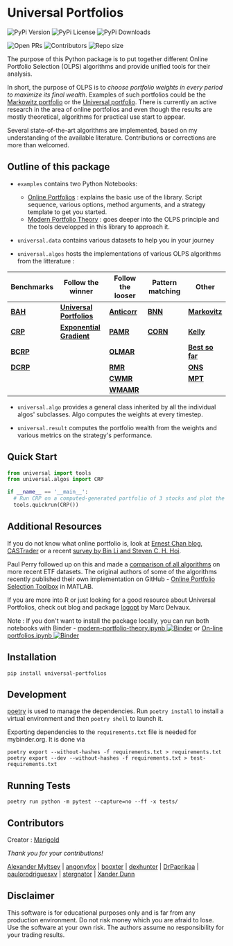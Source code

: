 # Universal Portfolios

![PyPi Version](https://img.shields.io/pypi/v/universal-portfolios?style=flat-square)
![PyPi License](https://img.shields.io/pypi/l/universal-portfolios?style=flat-square)
![PyPi Downloads](https://img.shields.io/pypi/dm/universal-portfolios?style=flat-square)

![Open PRs](https://img.shields.io/github/issues-pr-raw/Marigold/universal-portfolios?style=flat-square)
![Contributors](https://img.shields.io/badge/contributors-9-orange.svg?style=flat-square)
![Repo size](https://img.shields.io/github/repo-size/Marigold/universal-portfolios?style=flat-square)


The purpose of this Python package is to put together different Online Portfolio Selection (OLPS) algorithms and provide unified tools for their analysis.


In short, the purpose of OLPS is to _choose portfolio weights in every period to maximize its final wealth_. Examples of such portfolios could be the [Markowitz portfolio](http://en.wikipedia.org/wiki/Modern_portfolio_theory) or the [Universal portfolio](http://en.wikipedia.org/wiki/Universal_portfolio_algorithm). There is currently an active research in the area of online portfolios and even though the results are mostly theoretical, algorithms for practical use start to appear.

Several state-of-the-art algorithms are implemented, based on my understanding of the available literature. Contributions or corrections are more than welcomed.

## Outline of this package

* `examples` contains two Python Notebooks: 
   - [Online Portfolios](http://nbviewer.ipython.org/github/Marigold/universal-portfolios/blob/master/On-line%20portfolios.ipynb) : explains the basic use of the library. Script sequence, various options, method arguments, and a strategy template to get you started.
   - [Modern Portfolio Theory](http://nbviewer.ipython.org/github/Marigold/universal-portfolios/blob/master/modern-portfolio-theory.ipynb) : goes deeper into the OLPS principle and the tools developped in this library to approach it.

* `universal.data` contains various datasets to help you in your journey

* `universal.algos` hosts the implementations of various OLPS algorithms from the litterature :

<div align="center">

| Benchmarks | Follow the winner | Follow the looser | Pattern matching | Other |
|---|---|---|---|---|
| __[BAH](https://github.com/Marigold/universal-portfolios/blob/master/universal/algos/bah.py)__ | __[Universal Portfolios](https://github.com/Marigold/universal-portfolios/blob/master/universal/algos/up.py)__ | __[Anticorr](https://github.com/Marigold/universal-portfolios/blob/master/universal/algos/anticor.py)__ | __[BNN](https://github.com/Marigold/universal-portfolios/blob/master/universal/algos/bnn.py)__ | __[Markovitz](https://github.com/Marigold/universal-portfolios/blob/master/universal/algos/best_markowitz.py)__ |
| __[CRP](https://github.com/Marigold/universal-portfolios/blob/master/universal/algos/crp.py)__ | __[Exponential Gradient](https://github.com/Marigold/universal-portfolios/blob/master/universal/algos/eg.py)__ | __[PAMR](https://github.com/Marigold/universal-portfolios/blob/master/universal/algos/pamr.py)__ | __[CORN](https://github.com/Marigold/universal-portfolios/blob/master/universal/algos/corn.py)__ | __[Kelly](https://github.com/Marigold/universal-portfolios/blob/master/universal/algos/kelly.py)__ |
| __[BCRP](https://github.com/Marigold/universal-portfolios/blob/master/universal/algos/bcrp.py)__ || __[OLMAR](https://github.com/Marigold/universal-portfolios/blob/master/universal/algos/olmar.py)__ || __[Best so far](https://github.com/Marigold/universal-portfolios/blob/master/universal/algos/best_so_far.py)__ |
| __[DCRP](https://github.com/Marigold/universal-portfolios/blob/master/universal/algos/dynamic_crp.py)__ || __[RMR](https://github.com/Marigold/universal-portfolios/blob/master/universal/algos/rmr.py)__ || __[ONS](https://github.com/Marigold/universal-portfolios/blob/master/universal/algos/ons.py)__ |
||| __[CWMR](https://github.com/Marigold/universal-portfolios/blob/master/universal/algos/cwmr.py)__ || __[MPT](https://github.com/Marigold/universal-portfolios/blob/master/universal/algos/mpt.py)__ |
||| __[WMAMR](https://github.com/Marigold/universal-portfolios/blob/master/universal/algos/wmamr.py)__ |||

</div>


* `universal.algo` provides a general class inherited by all the individual algos' subclasses. Algo computes the weights at every timestep.

* `universal.result` computes the portfolio wealth from the weights and various metrics on the strategy's performance.


## Quick Start
 
```python
from universal import tools
from universal.algos import CRP

if __name__ == '__main__':
  # Run CRP on a computed-generated portfolio of 3 stocks and plot the results
  tools.quickrun(CRP())

```


## Additional Resources

If you do not know what online portfolio is, look at [Ernest Chan blog](http://epchan.blogspot.cz/2007/01/universal-portfolios.html), [CASTrader](http://www.castrader.com/2006/11/universal_portf.html) or a recent [survey by Bin Li and Steven C. H. Hoi](http://arxiv.org/abs/1212.2129).

Paul Perry followed up on this and made a [comparison of all algorithms](http://nbviewer.ipython.org/github/paulperry/quant/blob/master/OLPS_Comparison.ipynb) on more recent ETF datasets. The original authors of some of the algorithms recently published their own implementation on GitHub - [Online Portfolio Selection Toolbox](https://github.com/OLPS/OLPS) in MATLAB.

If you are more into R or just looking for a good resource about Universal Portfolios, check out blog and package [logopt](http://optimallog.blogspot.cz/) by Marc Delvaux.

Note : If you don't want to install the package locally, you can run both notebooks with Binder - [modern-portfolio-theory.ipynb ![Binder](https://mybinder.org/badge_logo.svg)](https://mybinder.org/v2/gh/Marigold/universal-portfolios/master?filepath=modern-portfolio-theory.ipynb) or [On-line portfolios.ipynb ![Binder](https://mybinder.org/badge_logo.svg)](https://mybinder.org/v2/gh/Marigold/universal-portfolios/master?filepath=On-line%20portfolios.ipynb)

## Installation

```
pip install universal-portfolios
```

## Development

[poetry](https://python-poetry.org/) is used to manage the dependencies. Run `poetry install` to install a virtual environment and then `poetry shell` to launch it.

Exporting dependencies to the `requirements.txt` file is needed for mybinder.org. It is done via

```
poetry export --without-hashes -f requirements.txt > requirements.txt
poetry export --dev --without-hashes -f requirements.txt > test-requirements.txt
```

## Running Tests

```
poetry run python -m pytest --capture=no --ff -x tests/
```

## Contributors

Creator : [Marigold](https://github.com/Marigold)

_Thank you for your contributions!_

[Alexander Myltsev](https://github.com/alexander-myltsev) | [angonyfox](https://github.com/angonyfox) | [booxter](https://github.com/booxter) | [dexhunter](https://github.com/dexhunter) | [DrPaprikaa](https://github.com/DrPaprikaa) | [paulorodriguesxv](https://github.com/paulorodriguesxv) | [stergnator](https://github.com/stergnator) | [Xander Dunn](https://github.com/xanderdunn)

## Disclaimer

This software is for educational purposes only and is far from any production environment. Do not risk money which you are afraid to lose.
Use the software at your own risk. The authors assume no responsibility for your trading results. 
